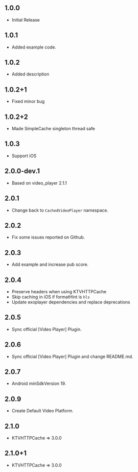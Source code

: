 ## 1.0.0

* Initial Release

## 1.0.1

* Added example code.

## 1.0.2

* Added description

## 1.0.2+1

* Fixed minor bug

## 1.0.2+2

* Made SimpleCache singleton thread safe

## 1.0.3

* Support iOS

## 2.0.0-dev.1

* Based on video_player 2.1.1

## 2.0.1

* Change back to `CachedVideoPlayer` namespace.

## 2.0.2

* Fix some issues reported on Github.

## 2.0.3

* Add example and increase pub score.

## 2.0.4
* Preserve headers when using KTVHTTPCache
* Skip caching in iOS if formatHint is `hls`
* Update exoplayer dependencies and replace deprecations

## 2.0.5
* Sync official [Video Player] Plugin.
## 2.0.6
* Sync official [Video Player] Plugin and change README.md.
## 2.0.7
* Android minSdkVersion 19.

## 2.0.9
* Create Default Video Platform.

## 2.1.0
* KTVHTTPCache => 3.0.0
## 2.1.0+1
* KTVHTTPCache => 3.0.0